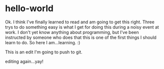 # hello-world

Ok. I think I've finally learned to read and am going to get this right. Three trys to do something easy is what I get for doing this during a noisy event at work.
I don't yet know anything about programming, but I've been instructed by someone who does that this is one of the first things I should learn to do. So here I am...learning. :)

This is an edit I'm going to push to git.

editing again...yay!
